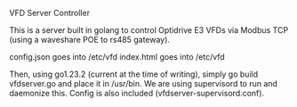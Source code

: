 VFD Server Controller

This is a server built in golang to control Optidrive E3 VFDs via Modbus TCP (using a waveshare POE to rs485 gateway).

config.json goes into /etc/vfd
index.html goes into /etc/vfd

Then, using go1.23.2 (current at the time of writing), simply go build vfdserver.go and place it in /usr/bin.
We are using supervisord to run and daemonize this. Config is also included (vfdserver-supervisord.conf).
